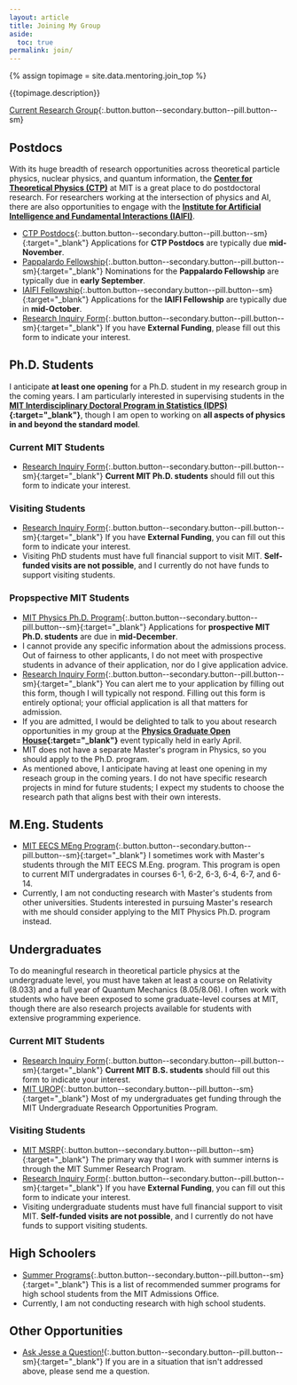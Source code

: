 ```yaml
---
layout: article
title: Joining My Group
aside:
  toc: true
permalink: join/
---
```


{% assign topimage = site.data.mentoring.join_top %}

<!--
<center>
<img class="image-h image-h--xl rounded" src="{{topimage.image}}" title="{{topimage.hover}}"/>
</center>
-->
{{topimage.description}}

[Current Research Group](/group/){:.button.button--secondary.button--pill.button--sm}


## Postdocs

With its huge breadth of research opportunities across theoretical particle physics, nuclear physics, and quantum information, the **[Center for Theoretical Physics (CTP)](http://ctp.mit.edu/)** at MIT is a great place to do postdoctoral research.  For researchers working at the intersection of physics and AI, there are also opportunities to engage with the **[Institute for Artificial Intelligence and Fundamental Interactions (IAIFI)](https://iaifi.org/)**.

  * [CTP Postdocs](https://academicjobsonline.org/ajo/MIT/CTP/){:.button.button--secondary.button--pill.button--sm}{:target="_blank"}  Applications for **CTP Postdocs** are typically due **mid-November**.
  * [Pappalardo Fellowship](https://physics.mit.edu/research/pappalardo-fellowships-in-physics/){:.button.button--secondary.button--pill.button--sm}{:target="_blank"}  Nominations for the **Pappalardo Fellowship** are typically due in **early September**. 
  * [IAIFI Fellowship](https://iaifi.org/fellows.html){:.button.button--secondary.button--pill.button--sm}{:target="_blank"}  Applications for the **IAIFI Fellowship** are typically due in **mid-October**.
  * [Research Inquiry Form](https://forms.gle/dtDwGH8588dCHEfV8){:.button.button--secondary.button--pill.button--sm}{:target="_blank"}  If you have **External Funding**, please fill out this form to indicate your interest.

## Ph.D. Students

I anticipate **at least one opening** for a Ph.D. student in my research group in the coming years.  I am particularly interested in supervising students in the **[MIT Interdisciplinary Doctoral Program in Statistics (IDPS)](https://stat.mit.edu/academics/idps/idps-physics/){:target="_blank"}**, though I am open to working on **all aspects of physics in and beyond the standard model**.

### Current MIT Students

  * [Research Inquiry Form](https://forms.gle/dtDwGH8588dCHEfV8){:.button.button--secondary.button--pill.button--sm}{:target="_blank"}  **Current MIT Ph.D. students** should fill out this form to indicate your interest.  
  
### Visiting Students

  * [Research Inquiry Form](https://forms.gle/dtDwGH8588dCHEfV8){:.button.button--secondary.button--pill.button--sm}{:target="_blank"}  If you have **External Funding**, you can fill out this form to indicate your interest.
  * Visiting PhD students must have full financial support to visit MIT.  **Self-funded visits are not possible**, and I currently do not have funds to support visiting students.

### Propspective MIT Students

  * [MIT Physics Ph.D. Program](https://physics.mit.edu/academic-programs/graduate-students/graduate-admissions/){:.button.button--secondary.button--pill.button--sm}{:target="_blank"}  Applications for **prospective MIT Ph.D. students** are due in **mid-December**.
  * I cannot provide any specific information about the admissions process.  Out of fairness to other applicants, I do not meet with prospective students in advance of their application, nor do I give application advice.
  * [Research Inquiry Form](https://forms.gle/dtDwGH8588dCHEfV8){:.button.button--secondary.button--pill.button--sm}{:target="_blank"}  You can alert me to your application by filling out this form, though I will typically not respond.  Filling out this form is entirely optional; your official application is all that matters for admission.
  * If you are admitted, I would be delighted to talk to you about research opportunities in my group at the **[Physics Graduate Open House](https://physics.mit.edu/openhouse/){:target="_blank"}** event typically held in early April.
  * MIT does not have a separate Master's program in Physics, so you should apply to the Ph.D. program.
  * As mentioned above, I anticipate having at least one opening in my reseach group in the coming years.  I do not have specific research projects in mind for future students; I expect my students to choose the research path that aligns best with their own interests.


  
## M.Eng. Students

  * [MIT EECS MEng Program](https://www.eecs.mit.edu/academics/undergraduate-programs/meng-program/){:.button.button--secondary.button--pill.button--sm}{:target="_blank"}  I sometimes work with Master's students through the MIT EECS M.Eng. program.  This program is open to current MIT undergradates in courses 6-1, 6-2, 6-3, 6-4, 6-7, and 6-14.
  * Currently, I am not conducting research with Master's students from other universities.  Students interested in pursuing Master's research with me should consider applying to the MIT Physics Ph.D. program instead.

## Undergraduates

To do meaningful research in theoretical particle physics at the undergraduate level, you must have taken at least a course on Relativity (8.033) and a full year of Quantum Mechanics (8.05/8.06).  I often work with students who have been exposed to some graduate-level courses at MIT, though there are also research projects available for students with extensive programming experience.

### Current MIT Students

  * [Research Inquiry Form](https://forms.gle/dtDwGH8588dCHEfV8){:.button.button--secondary.button--pill.button--sm}{:target="_blank"}  **Current MIT B.S. students** should fill out this form to indicate your interest.
  * [MIT UROP](https://web.mit.edu/UROP/){:.button.button--secondary.button--pill.button--sm}{:target="_blank"}  Most of my undergraduates get funding through the MIT Undergraduate Research Opportunities Program.

### Visiting Students

  * [MIT MSRP](https://oge.mit.edu/graddiversity/msrp/){:.button.button--secondary.button--pill.button--sm}{:target="_blank"} The primary way that I work with summer interns is through the MIT Summer Research Program.
  * [Research Inquiry Form](https://forms.gle/dtDwGH8588dCHEfV8){:.button.button--secondary.button--pill.button--sm}{:target="_blank"}  If you have **External Funding**, you can fill out this form to indicate your interest.
  * Visiting undergraduate students must have full financial support to visit MIT.  **Self-funded visits are not possible**, and I currently do not have funds to support visiting students.


## High Schoolers

  * [Summer Programs](https://mitadmissions.org/apply/prepare/summer/){:.button.button--secondary.button--pill.button--sm}{:target="_blank"}  This is a list of recommended summer programs for high school students from the MIT Admissions Office.
  * Currently, I am not conducting research with high school students.

## Other Opportunities

  * [Ask Jesse a Question!](https://forms.gle/1gbK2yhdGfAbZnJ46){:.button.button--secondary.button--pill.button--sm}{:target="_blank"}  If you are in a situation that isn't addressed above, please send me a question.



